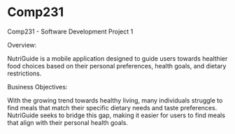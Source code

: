 # Comp231
Comp231 - Software Development Project 1

Overview:

NutriGuide is a mobile application designed to guide users towards healthier food choices based on their personal preferences, health goals, and dietary restrictions.

Business Objectives:

With the growing trend towards healthy living, many individuals struggle to find meals that match their specific dietary needs and taste preferences. NutriGuide seeks to bridge this gap, making it easier for users to find meals that align with their personal health goals.
 
